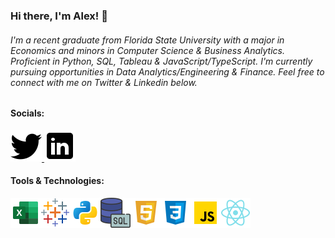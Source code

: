 ### Hi there, I'm Alex! 👋
###### I'm a recent graduate from Florida State University with a major in Economics and minors in Computer Science & Business Analytics. Proficient in Python, SQL, Tableau & JavaScript/TypeScript. I'm currently pursuing opportunities in Data Analytics/Engineering & Finance. Feel free to connect with me on Twitter & Linkedin below.

#### Socials:
<a href="https://twitter.com/Alxfndz">
         <img src="twitter.png">
      </a>
<a href="https://www.linkedin.com/in/alexander-fernandez-3077ab18b/">
         <img src="linkedin.png">
      </a>

#### Tools & Technologies:
<img src='icons8-microsoft-excel-2019-48.png'><img src='icons8-tableau-software-48.png'><img src='python.png'><img src='icons8-sql-48.png'><img src='html.png'><img src='css.png'><img src='js.png'><img src='react.png'>




